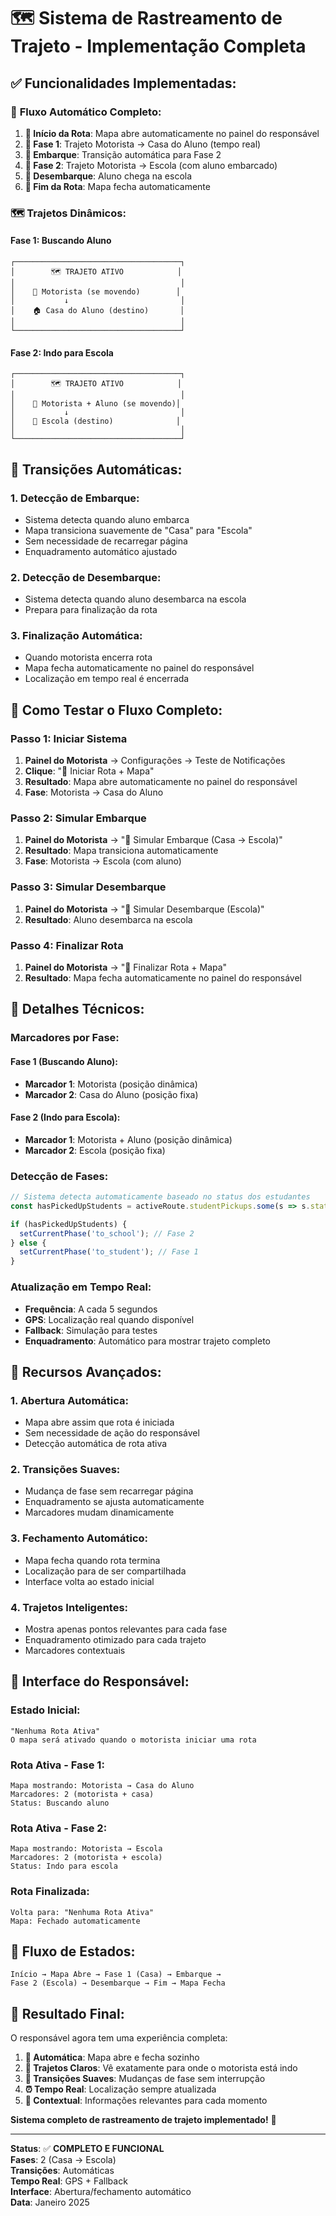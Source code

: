 # 🗺️ Sistema de Rastreamento de Trajeto - Implementação Completa

## ✅ **Funcionalidades Implementadas:**

### 🎯 **Fluxo Automático Completo:**

1. **🚀 Início da Rota**: Mapa abre automaticamente no painel do responsável
2. **📍 Fase 1**: Trajeto Motorista → Casa do Aluno (tempo real)
3. **🚌 Embarque**: Transição automática para Fase 2
4. **📍 Fase 2**: Trajeto Motorista → Escola (com aluno embarcado)
5. **🏫 Desembarque**: Aluno chega na escola
6. **🔴 Fim da Rota**: Mapa fecha automaticamente

### 🗺️ **Trajetos Dinâmicos:**

#### **Fase 1: Buscando Aluno**
```
┌─────────────────────────────────────┐
│        🗺️ TRAJETO ATIVO            │
│                                     │
│    📍 Motorista (se movendo)        │
│           ↓                         │
│    🏠 Casa do Aluno (destino)       │
│                                     │
└─────────────────────────────────────┘
```

#### **Fase 2: Indo para Escola**
```
┌─────────────────────────────────────┐
│        🗺️ TRAJETO ATIVO            │
│                                     │
│    📍 Motorista + Aluno (se movendo)│
│           ↓                         │
│    🏫 Escola (destino)              │
│                                     │
└─────────────────────────────────────┘
```

## 🔄 **Transições Automáticas:**

### **1. Detecção de Embarque:**
- Sistema detecta quando aluno embarca
- Mapa transiciona suavemente de "Casa" para "Escola"
- Sem necessidade de recarregar página
- Enquadramento automático ajustado

### **2. Detecção de Desembarque:**
- Sistema detecta quando aluno desembarca na escola
- Prepara para finalização da rota

### **3. Finalização Automática:**
- Quando motorista encerra rota
- Mapa fecha automaticamente no painel do responsável
- Localização em tempo real é encerrada

## 🧪 **Como Testar o Fluxo Completo:**

### **Passo 1: Iniciar Sistema**
1. **Painel do Motorista** → Configurações → Teste de Notificações
2. **Clique**: "🚀 Iniciar Rota + Mapa"
3. **Resultado**: Mapa abre automaticamente no painel do responsável
4. **Fase**: Motorista → Casa do Aluno

### **Passo 2: Simular Embarque**
1. **Painel do Motorista** → "🚌 Simular Embarque (Casa → Escola)"
2. **Resultado**: Mapa transiciona automaticamente
3. **Fase**: Motorista → Escola (com aluno)

### **Passo 3: Simular Desembarque**
1. **Painel do Motorista** → "🏫 Simular Desembarque (Escola)"
2. **Resultado**: Aluno desembarca na escola

### **Passo 4: Finalizar Rota**
1. **Painel do Motorista** → "🏁 Finalizar Rota + Mapa"
2. **Resultado**: Mapa fecha automaticamente no painel do responsável

## 🔧 **Detalhes Técnicos:**

### **Marcadores por Fase:**

#### **Fase 1 (Buscando Aluno):**
- **Marcador 1**: Motorista (posição dinâmica)
- **Marcador 2**: Casa do Aluno (posição fixa)

#### **Fase 2 (Indo para Escola):**
- **Marcador 1**: Motorista + Aluno (posição dinâmica)
- **Marcador 2**: Escola (posição fixa)

### **Detecção de Fases:**
```typescript
// Sistema detecta automaticamente baseado no status dos estudantes
const hasPickedUpStudents = activeRoute.studentPickups.some(s => s.status === 'picked_up');

if (hasPickedUpStudents) {
  setCurrentPhase('to_school'); // Fase 2
} else {
  setCurrentPhase('to_student'); // Fase 1
}
```

### **Atualização em Tempo Real:**
- **Frequência**: A cada 5 segundos
- **GPS**: Localização real quando disponível
- **Fallback**: Simulação para testes
- **Enquadramento**: Automático para mostrar trajeto completo

## 🎯 **Recursos Avançados:**

### **1. Abertura Automática:**
- Mapa abre assim que rota é iniciada
- Sem necessidade de ação do responsável
- Detecção automática de rota ativa

### **2. Transições Suaves:**
- Mudança de fase sem recarregar página
- Enquadramento se ajusta automaticamente
- Marcadores mudam dinamicamente

### **3. Fechamento Automático:**
- Mapa fecha quando rota termina
- Localização para de ser compartilhada
- Interface volta ao estado inicial

### **4. Trajetos Inteligentes:**
- Mostra apenas pontos relevantes para cada fase
- Enquadramento otimizado para cada trajeto
- Marcadores contextuais

## 📱 **Interface do Responsável:**

### **Estado Inicial:**
```
"Nenhuma Rota Ativa"
O mapa será ativado quando o motorista iniciar uma rota
```

### **Rota Ativa - Fase 1:**
```
Mapa mostrando: Motorista → Casa do Aluno
Marcadores: 2 (motorista + casa)
Status: Buscando aluno
```

### **Rota Ativa - Fase 2:**
```
Mapa mostrando: Motorista → Escola
Marcadores: 2 (motorista + escola)
Status: Indo para escola
```

### **Rota Finalizada:**
```
Volta para: "Nenhuma Rota Ativa"
Mapa: Fechado automaticamente
```

## 🔄 **Fluxo de Estados:**

```
Início → Mapa Abre → Fase 1 (Casa) → Embarque → 
Fase 2 (Escola) → Desembarque → Fim → Mapa Fecha
```

## 🎉 **Resultado Final:**

O responsável agora tem uma experiência completa:

1. **🔄 Automática**: Mapa abre e fecha sozinho
2. **📍 Trajetos Claros**: Vê exatamente para onde o motorista está indo
3. **🚌 Transições Suaves**: Mudanças de fase sem interrupção
4. **⏰ Tempo Real**: Localização sempre atualizada
5. **🎯 Contextual**: Informações relevantes para cada momento

**Sistema completo de rastreamento de trajeto implementado!** 🚀

---

**Status**: ✅ **COMPLETO E FUNCIONAL**  
**Fases**: 2 (Casa → Escola)  
**Transições**: Automáticas  
**Tempo Real**: GPS + Fallback  
**Interface**: Abertura/fechamento automático  
**Data**: Janeiro 2025